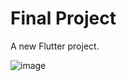 # Final Project


A new Flutter project.


![image](https://user-images.githubusercontent.com/60373527/165206371-0c661bd2-f8f4-4a64-8a51-f506f7b87c0f.png)
